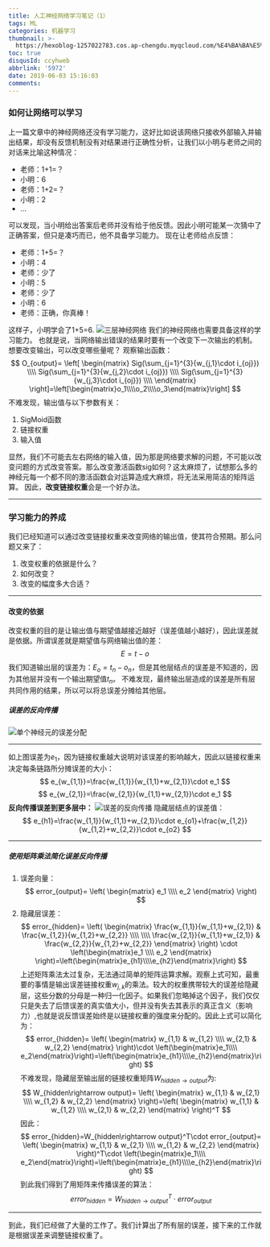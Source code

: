 ```yaml
---
title: 人工神经网络学习笔记（1）
tags: ML
categories: 机器学习
thumbnail: >-
  https://hexoblog-1257022783.cos.ap-chengdu.myqcloud.com/%E4%BA%BA%E5%B7%A5%E7%A5%9E%E7%BB%8F%E7%BD%91%E7%BB%9C%E5%AD%A6%E4%B9%A0%E6%AF%94%E8%AE%B0%EF%BC%881%EF%BC%89/ml.jpg
toc: true
disqusId: ccyhweb
abbrlink: '5972'
date: 2019-06-03 15:16:03
comments:
---
```

### 如何让网络可以学习
上一篇文章中的神经网络还没有学习能力，这好比如说该网络只接收外部输入并输出结果，却没有反馈机制没有对结果进行正确性分析，让我们以小明与老师之间的对话来比喻这种情况：
<!-- more -->
* 老师：1+1=？
* 小明：6
* 老师：1+2=？
* 小明：2
* ...

可以发现，当小明给出答案后老师并没有给于他反馈。因此小明可能某一次猜中了正确答案，但只是凑巧而已，他不具备学习能力。
现在让老师给点反馈：
* 老师：1+5=？
* 小明：4
* 老师：少了
* 小明：5
* 老师：少了
* 小明：6
* 老师：正确，你真棒！

这样子，小明学会了1+5=6.
![三层神经网络](http://hexoblog-1257022783.cos.ap-chengdu.myqcloud.com/%E4%BA%BA%E5%B7%A5%E7%A5%9E%E7%BB%8F%E7%BD%91%E7%BB%9C%E5%AD%A6%E4%B9%A0%E7%AC%94%E8%AE%B0%EF%BC%880%EF%BC%89/20190603023656961.png)
我们的神经网络也需要具备这样的学习能力。
也就是说，当网络输出错误的结果时要有一个改变下一次输出的机制。想要改变输出，可以改变哪些量呢？
观察输出函数：
$$
O_{output}=
\left[
\begin{matrix}
Sig(\sum_{j=1}^{3}{w_{j,1}\cdot i_{oj}}) \\\\
Sig(\sum_{j=1}^{3}{w_{j,2}\cdot i_{oj}}) \\\\
Sig(\sum_{j=1}^{3}{w_{j,3}\cdot i_{oj}}) \\\\
\end{matrix}
\right]=\left[\begin{matrix}o_1\\\\o_2\\\\o_3\end{matrix}\right]
$$
不难发现，输出值与以下参数有关：
1. SigMoid函数
2. 链接权重
3. 输入值

显然，我们不可能去左右网络的输入值，因为那是网络要求解的问题，不可能以改变问题的方式改变答案。那么改变激活函数sig如何？这太麻烦了，试想那么多的神经元每一个都不同的激活函数会对运算造成大麻烦，将无法采用简洁的矩阵运算。
因此，**改变链接权重**会是一个好办法。

---

### 学习能力的养成
我们已经知道可以通过改变链接权重来改变网络的输出值，使其符合预期。那么问题又来了：
1. 改变权重的依据是什么？
2. 如何改变？
3. 改变的幅度多大合适？

---
#### 改变的依据
改变权重的目的是让输出值与期望值越接近越好（误差值越小越好），因此误差就是依据。所谓误差就是期望值与网络输出值的差：
$$
E=t-o
$$
我们知道输出层的误差为：$E_o=t_n-o_n$，但是其他层结点的误差是不知道的，因为其他层并没有一个输出期望值$t_n$。
不难发现，最终输出层造成的误差是所有层共同作用的结果，所以可以将总误差分摊给其他层。
##### 误差的反向传播
![单个神经元的误差分配](http://hexoblog-1257022783.cos.ap-chengdu.myqcloud.com/%E4%BA%BA%E5%B7%A5%E7%A5%9E%E7%BB%8F%E7%BD%91%E7%BB%9C%E5%AD%A6%E4%B9%A0%E6%AF%94%E8%AE%B0%EF%BC%881%EF%BC%89/20190603111024704.png)

---
如上图误差为$e_1$，因为链接权重越大说明对该误差的影响越大，因此以链接权重来决定每条链路所分摊误差的大小：
$$
e_{w_{1,1}}=\frac{w_{1,1}}{w_{1,1}+w_{2,1}}\cdot e_1
$$
$$
e_{w_{2,1}}=\frac{w_{2,1}}{w_{1,1}+w_{2,1}}\cdot e_1
$$
**反向传播误差到更多层中：**
![误差的反向传播](http://hexoblog-1257022783.cos.ap-chengdu.myqcloud.com/%E4%BA%BA%E5%B7%A5%E7%A5%9E%E7%BB%8F%E7%BD%91%E7%BB%9C%E5%AD%A6%E4%B9%A0%E6%AF%94%E8%AE%B0%EF%BC%881%EF%BC%89/20190603113735974.png)
隐藏层结点的误差值：
$$
e_{h1}=\frac{w_{1,1}}{w_{1,1}+w_{2,1}}\cdot e_{o1}+\frac{w_{1,2}}{w_{1,2}+w_{2,2}}\cdot e_{o2}
$$

---
##### 使用矩阵乘法简化误差反向传播
1. 误差向量：
$$
error_{output}=
\left(
\begin{matrix}
e_1 \\\\
e_2
\end{matrix}
\right)
$$
2. 隐藏层误差：
$$
error_{hidden}=
\left(
\begin{matrix}
\frac{w_{1,1}}{w_{1,1}+w_{2,1}} & \frac{w_{1,2}}{w_{1,2}+w_{2,2}} \\\\
\\\\
\frac{w_{2,1}}{w_{1,1}+w_{2,1}} & \frac{w_{2,2}}{w_{1,2}+w_{2,2}}
\end{matrix}
\right) \cdot \left(\begin{matrix}e_1 \\\\ e_2 \end{matrix} \right)=\left(\begin{matrix}e_{h1}\\\\e_{h2}\end{matrix}\right)
$$
上述矩阵乘法太过复杂，无法通过简单的矩阵运算求解。观察上式可知，最重要的事情是输出误差链接权重$w_{j,k}$的乘法。较大的权重携带较大的误差给隐藏层，这些分数的分母是一种归一化因子。如果我们忽略掉这个因子，我们仅仅只是失去了后馈误差的真实值大小，但并没有失去其表示的真正含义（影响力）,也就是说反馈误差始终是以链接权重的强度来分配的。因此上式可以简化为：
$$
error_{hidden}=
\left(
\begin{matrix}
w_{1,1} & w_{1,2} \\\\
w_{2,1} & w_{2,2}
\end{matrix} 
\right)\cdot \left(\begin{matrix}e_1\\\\ e_2\end{matrix}\right)=\left(\begin{matrix}e_{h1}\\\\e_{h2}\end{matrix}\right)
$$
不难发现，隐藏层至输出层的链接权重矩阵$W_{hidden\rightarrow output}$为:
$$
W_{hidden\rightarrow output}=
\left(
\begin{matrix}
w_{1,1} & w_{2,1} \\\\
w_{1,2} & w_{2,2}
\end{matrix}
\right)=\left(
\begin{matrix}
w_{1,1} & w_{1,2} \\\\
w_{2,1} & w_{2,2}
\end{matrix} 
\right)^T
$$
因此：
$$
error_{hidden}=W_{hidden\rightarrow output}^T\cdot error_{output}=
\left(
\begin{matrix}
w_{1,1} & w_{2,1} \\\\
w_{1,2} & w_{2,2}
\end{matrix} 
\right)^T\cdot \left(\begin{matrix}e_1\\\\ e_2\end{matrix}\right)=\left(\begin{matrix}e_{h1}\\\\e_{h2}\end{matrix}\right)
$$
到此我们得到了用矩阵来传播误差的算法：
$$
error_{hidden}=W_{hidden\rightarrow output}^T\cdot error_{output}
$$

---
到此，我们已经做了大量的工作了。我们计算出了所有层的误差，接下来的工作就是根据误差来调整链接权重了。